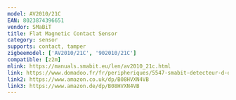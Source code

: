 ```yaml
---
model: AV2010/21C
EAN: 8023874396651
vendor: SMaBiT
title: Flat Magnetic Contact Sensor
category: sensor
supports: contact, tamper
zigbeemodel: ['AV2010/21C', '902010/21C']
compatible: [z2m]
mlink: https://manuals.smabit.eu/len/av2010_21c.html
link: https://www.domadoo.fr/fr/peripheriques/5547-smabit-detecteur-d-ouverture-de-porte-ou-fenetre-ultra-plat-zigbee-8023874397658.html
link2: https://www.amazon.co.uk/dp/B08HVXN4VB
link3: https://www.amazon.de/dp/B08HVXN4VB
---
```

